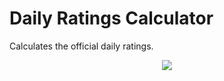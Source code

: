 # Daily Ratings Calculator
Calculates the official daily ratings.
<div align="center">
  <img src="Ratings/Images/ratingcalc.png" />
</div>
